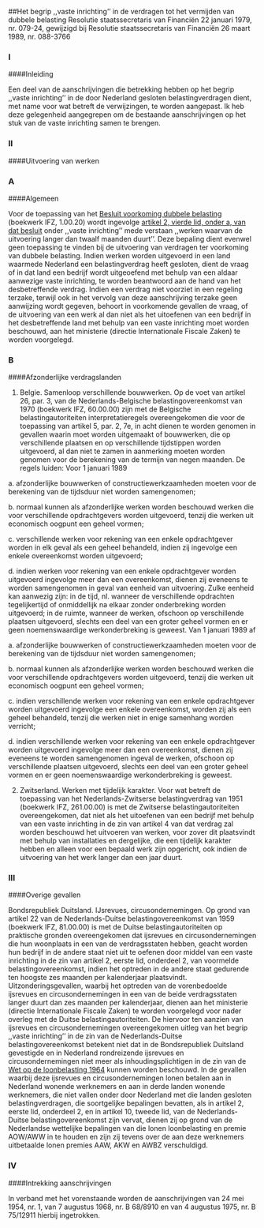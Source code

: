 <meta http-equiv='Content-Type' content='text/html; charset=utf-8' />

##Het begrip ,,vaste inrichting’’ in de verdragen tot het vermijden van dubbele belasting Resolutie staatssecretaris van Financiën 22 januari 1979, nr. 079-24, gewijzigd bij Resolutie staatssecretaris van Financiën 26 maart 1989, nr. 088-3766

### I  

####Inleiding

Een deel van de aanschrijvingen die betrekking hebben op het begrip ,,vaste inrichting’’ in de door Nederland gesloten belastingverdragen dient, met name voor wat betreft de verwijzingen, te worden aangepast. Ik heb deze gelegenheid aangegrepen om de bestaande aanschrijvingen op het stuk van de vaste inrichting samen te brengen.    
### II  

####Uitvoering van werken

### A  

####Algemeen

Voor de toepassing van het [Besluit voorkoming dubbele belasting](../../../../../../../../../AMvB/besluit/voorkoming/dubbele/belasting/2001/BWBR0012095/README.md) (boekwerk IFZ, 1.00.20) wordt ingevolge [artikel 2, vierde lid, onder a, van dat besluit](../../../../../../../../../AMvB/besluit/voorkoming/dubbele/belasting/2001/BWBR0012095/README.md) onder ,,vaste inrichting’’ mede verstaan ,,werken waarvan de uitvoering langer dan twaalf maanden duurt’’. Deze bepaling dient evenwel geen toepassing te vinden bij de uitvoering van verdragen ter voorkoming van dubbele belasting. Indien werken worden uitgevoerd in een land waarmede Nederland een belastingverdrag heeft gesloten, dient de vraag of in dat land een bedrijf wordt uitgeoefend met behulp van een aldaar aanwezige vaste inrichting, te worden beantwoord aan de hand van het desbetreffende verdrag. Indien een verdrag niet voorziet in een regeling terzake, terwijl ook in het vervolg van deze aanschrijving terzake geen aanwijzing wordt gegeven, behoort in voorkomende gevallen de vraag, of de uitvoering van een werk al dan niet als het uitoefenen van een bedrijf in het desbetreffende land met behulp van een vaste inrichting moet worden beschouwd, aan het ministerie (directie Internationale Fiscale Zaken) te worden voorgelegd.    
### B  

####Afzonderlijke verdragslanden

1. Belgie. Samenloop verschillende bouwwerken. Op de voet van artikel 26, par. 3, van de Nederlands-Belgische belastingovereenkomst van 1970 (boekwerk IFZ, 60.00.00) zijn met de Belgische belastingautoriteiten interpretatieregels overeengekomen die voor de toepassing van artikel 5, par. 2, 7e, in acht dienen te worden genomen in gevallen waarin moet worden uitgemaakt of bouwwerken, die op verschillende plaatsen en op verschillende tijdstippen worden uitgevoerd, al dan niet te zamen in aanmerking moeten worden genomen voor de berekening van de termijn van negen maanden. De regels luiden: Voor 1 januari 1989 

a. afzonderlijke bouwwerken of constructiewerkzaamheden moeten voor de berekening van de tijdsduur niet worden samengenomen;  

b. normaal kunnen als afzonderlijke werken worden beschouwd werken die voor verschillende opdrachtgevers worden uitgevoerd, tenzij die werken uit economisch oogpunt een geheel vormen;  

c. verschillende werken voor rekening van een enkele opdrachtgever worden in elk geval als een geheel behandeld, indien zij ingevolge een enkele overeenkomst worden uitgevoerd;  

d. indien werken voor rekening van een enkele opdrachtgever worden uitgevoerd ingevolge meer dan een overeenkomst, dienen zij eveneens te worden samengenomen in geval van eenheid van uitvoering.   Zulke eenheid kan aanwezig zijn: in de tijd, nl. wanneer de verschillende opdrachten tegelijkertijd of onmiddellijk na elkaar zonder onderbreking worden uitgevoerd; in de ruimte, wanneer de werken, ofschoon op verschillende plaatsen uitgevoerd, slechts een deel van een groter geheel vormen en er geen noemenswaardige werkonderbreking is geweest. Van 1 januari 1989 af 

a. afzonderlijke bouwwerken of constructiewerkzaamheden moeten voor de berekening van de tijdsduur niet worden samengenomen;  

b. normaal kunnen als afzonderlijke werken worden beschouwd werken die voor verschillende opdrachtgevers worden uitgevoerd, tenzij die werken uit economisch oogpunt een geheel vormen;  

c. indien verschillende werken voor rekening van een enkele opdrachtgever worden uitgevoerd ingevolge een enkele overeenkomst, worden zij als een geheel behandeld, tenzij die werken niet in enige samenhang worden verricht;  

d. indien verschillende werken voor rekening van een enkele opdrachtgever worden uitgevoerd ingevolge meer dan een overeenkomst, dienen zij eveneens te worden samengenomen ingeval de werken, ofschoon op verschillende plaatsen uitgevoerd, slechts een deel van een groter geheel vormen en er geen noemenswaardige werkonderbreking is geweest.    

2. Zwitserland. Werken met tijdelijk karakter. Voor wat betreft de toepassing van het Nederlands-Zwitserse belastingverdrag van 1951 (boekwerk IFZ, 261.00.00) is met de Zwitserse belastingautoriteiten overeengekomen, dat niet als het uitoefenen van een bedrijf met behulp van een vaste inrichting in de zin van artikel 4 van dat verdrag zal worden beschouwd het uitvoeren van werken, voor zover dit plaatsvindt met behulp van installaties en dergelijke, die een tijdelijk karakter hebben en alleen voor een bepaald werk zijn opgericht, ook indien de uitvoering van het werk langer dan een jaar duurt.       
### III  

####Overige gevallen

Bondsrepubliek Duitsland. IJsrevues, circusondernemingen. Op grond van artikel 22 van de Nederlands-Duitse belastingovereenkomst van 1959 (boekwerk IFZ, 81.00.00) is met de Duitse belastingautoriteiten op praktische gronden overeengekomen dat ijsrevues en circusondernemingen die hun woonplaats in een van de verdragsstaten hebben, geacht worden hun bedrijf in de andere staat niet uit te oefenen door middel van een vaste inrichting in de zin van artikel 2, eerste lid, onderdeel 2, van voormelde belastingovereenkomst, indien het optreden in de andere staat gedurende ten hoogste zes maanden per kalenderjaar plaatsvindt. Uitzonderingsgevallen, waarbij het optreden van de vorenbedoelde ijsrevues en circusondernemingen in een van de beide verdragsstaten langer duurt dan zes maanden per kalenderjaar, dienen aan het ministerie (directie Internationale Fiscale Zaken) te worden voorgelegd voor nader overleg met de Duitse belastingautoriteiten. De hiervoor ten aanzien van ijsrevues en circusondernemingen overeengekomen uitleg van het begrip ,,vaste inrichting’’ in de zin van de Nederlands-Duitse belastingovereenkomst betekent niet dat in de Bondsrepubliek Duitsland gevestigde en in Nederland rondreizende ijsrevues en circusondernemingen niet meer als inhoudingsplichtigen in de zin van de [Wet op de loonbelasting 1964](../../../../../../../../../wet/wet/op/de/loonbelasting/1964/BWBR0002471/README.md) kunnen worden beschouwd. In de gevallen waarbij deze ijsrevues en circusondernemingen lonen betalen aan in Nederland wonende werknemers en aan in derde landen wonende werknemers, die niet vallen onder door Nederland met die landen gesloten belastingverdragen, die soortgelijke bepalingen bevatten, als in artikel 2, eerste lid, onderdeel 2, en in artikel 10, tweede lid, van de Nederlands-Duitse belastingovereenkomst zijn vervat, dienen zij op grond van de Nederlandse wettelijke bepalingen van die lonen loonbelasting en premie AOW/AWW in te houden en zijn zij tevens over de aan deze werknemers uitbetaalde lonen premies AAW, AKW en AWBZ verschuldigd.    
### IV  

####Intrekking aanschrijvingen

In verband met het vorenstaande worden de aanschrijvingen van 24 mei 1954, nr. 1, van 7 augustus 1968, nr. B 68/8910 en van 4 augustus 1975, nr. B 75/12911 hierbij ingetrokken.     
